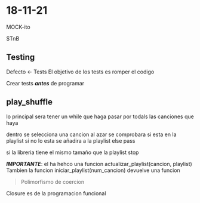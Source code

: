 # 18-11-21

MOCK-ito

STnB

## Testing
Defecto <- Tests
El objetivo de los tests es romper el codigo

Crear tests ***antes*** de programar


## play_shuffle

lo principal sera tener un while que haga pasar por todals las canciones que haya

dentro se selecciona una cancion al azar 
se comprobara si esta en la playlist
si no lo esta
se añadira a la playlist
else
pass

si la libreria tiene el mismo tamaño que la playlist
stop

***IMPORTANTE***: el ha hehco una funcion actualizar_playlist(cancion, playlist)
Tambien la funcion iniciar_playlist(num_cancion) devuelve una funcion 

>Polimorfismo de coercion

Closure es de la programacion funcional
